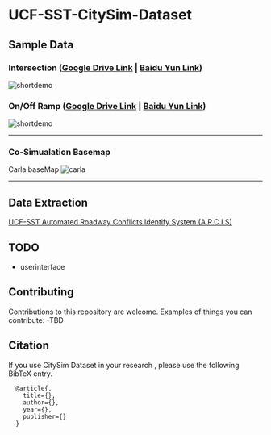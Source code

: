 # UCF-SST-CitySim-Dataset




## Sample Data



### Intersection ([Google Drive Link](https://drive.google.com/drive/folders/1fHzmDxPHHofIBzQpx75Aol9pYCMX9gx7?usp=sharing) | [Baidu Yun Link](https://pan.baidu.com/s/1M6M7RlDwBUC-VoYVpcwpBQ?pwd=tfde))


![shortdemo](https://github.com/ozheng1993/UCF-SST-CitySim-Dataset/blob/main/asset/uni%40gemini030322E01stab-1_final.gif)

### On/Off Ramp ([Google Drive Link](https://drive.google.com/drive/folders/1t0RNw0I3k06rPchSvgkQvzKU_2P-mbhV?usp=sharing) | [Baidu Yun Link](https://pan.baidu.com/s/1JqWgoZd2m8Zi66i-f_dO7Q?pwd=bgqf))

![shortdemo](https://github.com/ozheng1993/UCF-SST-CitySim-Dataset/blob/main/asset/tianfu031922AM02-5_final.gif
)

<hr> 


### Co-Simualation Basemap
Carla baseMap
![carla](https://github.com/ozheng1993/UCF-SST-City-Sim-Dataset/blob/main/asset/IMG_2008.PNG)




<hr> 

## Data Extraction
[UCF-SST Automated Roadway Conflicts Identify System (A.R.C.I.S)](https://github.com/ozheng1993/A-R-C-I-S)


## TODO

* userinterface

## Contributing

Contributions to this repository are welcome. Examples of things you can contribute:
-TBD


## Citation

If you use CitySim Dataset in your research , please use the following BibTeX entry.

      @article{,
        title={},
        author={},
        year={},
        publisher={}
      }
